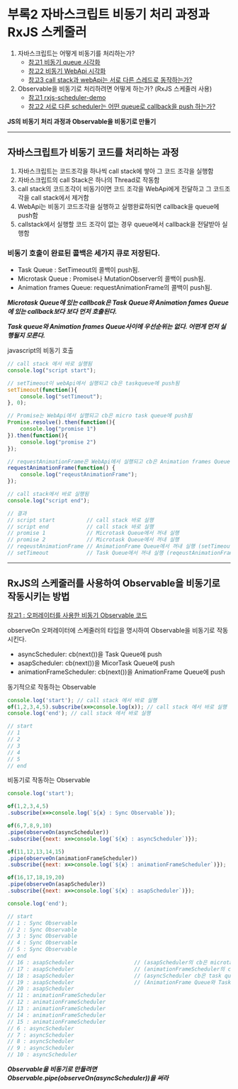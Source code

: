 # 부록2 자바스크립트 비동기 처리 과정과 RxJS 스케줄러
1. 자바스크립트는 어떻게 비동기를 처리하는가?
    - [참고1 비동기 queue 시각화](https://jakearchibald.com/2015/tasks-microtasks-queues-and-schedules/)
    - [참고2 비동기 WebApi 시각화](http://latentflip.com/loupe/)
    - [참고3 call stack과 webApi는 서로 다른 스레드로 동작하는가?](https://stackoverflow.com/questions/50283281/do-the-javascript-web-apis-run-on-a-different-thread-than-the-call-stack-thread)
2. Observable을 비동기로 처리하려면 어떻게 하는가? (RxJS 스케줄러 사용)
    - [참고1 rxjs-scheduler-demo](https://stackblitz.com/edit/rxjs-scheduler-demo)
    - [참고2 서로 다른 scheduler는 어떤 queue로 callback을 push 하는가?](https://blog.strongbrew.io/what-are-schedulers-in-rxjs/)

**JS의 비동기 처리 과정과 Observable을 비동기로 만들기**

***
## 자바스크립트가 비동기 코드를 처리하는 과정
1. 자바스크립트는 코드조각을 하나씩 call stack에 쌓아 그 코드 조각을 실행함
2. 자바스크립트의 call Stack은 하나의 Thread로 작동함
3. call stack의 코드조각이 비동기이면 코드 조각을 WebApi에게 전달하고 그 코드조각을 call stack에서 제거함
4. WebApi는 비동기 코드조각을 실행하고 실행완료하되면 callback을 queue에 push함
5. callstack에서 실행할 코드 조각이 없는 경우 queue에서 callback을 전달받아 실행함

### 비동기 호출이 완료된 콜백은 세가지 큐로 저장된다.
- Task Queue : SetTimeout의 콜백이 push됨.
- Microtask Queue : Promise나 MutationObserver의 콜백이 push됨.
- Animation frames Queue: requestAnimationFrame의 콜백이 push됨.

***Microtask Queue에 있는 callbcak은 Task Queue와 Animation fames Queue에 있는 callback보다 보다 먼저 호출된다.***

***Task queue와 Animation frames Queue사이에 우선순위는 없다. 어떤게 먼저 실행될지 모른다.***

javascript의 비동기 호출
```js
// call stack 에서 바로 실행됨
console.log("script start");

// setTimeout이 webApi에서 실행되고 cb은 taskqueue에 push됨
setTimeout(function(){
    console.log("setTimeout");
}, 0);

// Promise는 WebApi에서 실행되고 cb은 micro task queue에 push됨
Promise.resolve().then(function(){
    console.log("promise 1")
}).then(function(){
    console.log("promise 2")
});

// requestAnimationFrame은 WebApi에서 실행되고 cb은 Animation frames Queue에 push됨
requestAnimationFrame(function() {
    console.log("reqeustAnimationFrame");
});

// call stack에서 바로 실행됨
console.log("script end");

// 결과
// script start          // call stack 바로 실행
// script end            // call stack 바로 실행
// promise 1             // Microtask Queue에서 꺼내 실행
// promise 2             // Microtask Queue에서 꺼내 실행
// reqeustAnimationFrame // AnimationFrame Queue에서 꺼내 실행 (setTimeout과 실행 순서가 바뀔 수 있다.)
// setTimeout            // Task Queue에서 꺼내 실행 (reqeustAnimationFrame과 실행 순서가 바뀔 수 있다.)
```

***
## RxJS의 스케줄러를 사용하여 Observable을 비동기로 작동시키는 방법
[참고1 : 오퍼레이터를 사용한 비동기 Observable 코드]()

observeOn 오퍼레이터에 스케줄러의 타입을 명시하여 Observable을 비동기로 작동시킨다.
- asyncScheduler: cb(next())을 Task Queue에 push
- asapScheduler: cb(next())을 MicorTask Queue에 push
- animationFrameScheduler: cb(next())을 AnimationFrame Queue에 push

동기적으로 작동하는 Observable
```js
console.log('start'); // call stack 에서 바로 실행
of(1,2,3,4,5).subscribe(x=>console.log(x)); // call stack 에서 바로 실행
console.log('end'); // call stack 에서 바로 실행

// start
// 1      
// 2
// 3
// 4
// 5
// end
```

비동기로 작동하는 Observable
```js
console.log('start');

of(1,2,3,4,5)
.subscribe(x=>console.log(`${x} : Sync Observable`));

of(6,7,8,9,10)
.pipe(observeOn(asyncScheduler))
.subscribe({next: x=>console.log(`${x} : asyncScheduler`)});

of(11,12,13,14,15)
.pipe(observeOn(animationFrameScheduler))
.subscribe({next: x=>console.log(`${x} : animationFrameScheduler`)});

of(16,17,18,19,20)
.pipe(observeOn(asapScheduler))
.subscribe({next: x=>console.log(`${x} : asapScheduler`)});

console.log('end');

// start
// 1 : Sync Observable
// 2 : Sync Observable
// 3 : Sync Observable
// 4 : Sync Observable
// 5 : Sync Observable
// end
// 16 : asapScheduler                   // (asapScheduler의 cb은 microtask queue에 있다.)
// 17 : asapScheduler                   // (animationFrameScheduler의 cb은 AnimationFrame queue에 있다.)
// 18 : asapScheduler                   // (asyncScheduler cb은 task queue에 있다.) 
// 19 : asapScheduler                   // (AnimationFrame Queue와 Task Queue의 cb 호출 순서는 바뀔 수 있다.)
// 20 : asapScheduler        
// 11 : animationFrameScheduler        
// 12 : animationFrameScheduler        
// 13 : animationFrameScheduler
// 14 : animationFrameScheduler
// 15 : animationFrameScheduler
// 6 : asyncScheduler                   
// 7 : asyncScheduler
// 8 : asyncScheduler
// 9 : asyncScheduler
// 10 : asyncScheduler

```
   
***Observable을 비동기로 만들려면 Observable.pipe(observeOn(asyncScheduler))을 써라***
